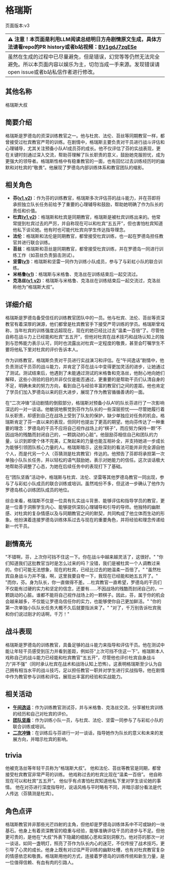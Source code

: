 # 格瑞斯
页面版本:v3
 

| :warning: 注意！本页面是利用LLM阅读总结明日方舟剧情原文生成，具体方法请看repo的PR history或者b站视频：[BV1gdJ7zqESe](https://www.bilibili.com/video/BV1gdJ7zqESe/)         |
|:----------------------------|
| 虽然在生成的过程中已尽量避免，但是错误，幻觉等等仍然无法完全避免。所以本页面内容以娱乐为主，切勿当成一手来源。发现错误请open issue或者b站私信作者进行修改。|



## 其他名称
格瑞斯大叔
## 简要介绍
格瑞斯是罗德岛的资深训练教官之一。他与杜宾、法伦、苔丝等同期教官一样，都曾接受过杜宾教官严苛的训练。在剧情中，格瑞斯主要负责对干员进行战斗评估和心理辅导，尤其关注预备小队A1成员芬的成长。他不仅评估了芬的实战表现，更在关键时刻通过深入交流，帮助芬理解了队长职责的意义，鼓励她克服担忧，成为更强大的领导者。格瑞斯性格中有稳重教官的一面，也有回忆过去训练经历时的幽默和对杜宾的“敬畏”。他展现了罗德岛内部训练体系和教官团队的缩影。
## 相关角色
-   **芬([v1](../chars/char_123_fang.md),[v2](char_123_fang.md))**：作为芬的训练教官，格瑞斯多次评估芬的战斗能力，并在芬即将承担独立队长任务前给予了重要的心理辅导和鼓励，帮助她明确了作为队长的责任和价值。
-   **杜宾([v1](../chars/char_130_doberm.md),[v2](char_130_doberm.md))**：格瑞斯和杜宾是同期教官，格瑞斯是被杜宾训练出来的。他常常提到杜宾过去的严厉，并自称现在可以和杜宾“五五开”，但也害怕杜宾知道他私下谈论她。他有时也可能代杜宾向学生传达指导理念。
-   **法伦**：格瑞斯和法伦是同期教官，都曾接受杜宾训练，也一起在罗德岛担任教官并进行联合训练。
-   **苔丝**：格瑞斯和苔丝是同期教官，都曾接受杜宾训练，并在罗德岛一同进行训练工作（如苔丝负责狙击测试）。
-   **坚雷([v1](../chars/char_260_durnar.md))**：格瑞斯和坚雷一同作为训练小队成员，参与了与彩虹小队的联合训练。
-   **米格鲁([v1](../chars/char_122_beagle.md))**：格瑞斯与米格鲁、克洛丝在训练结束后一起交流过。
-   **克洛丝([v1](../chars/char_124_kroos.md),[v2](char_124_kroos.md))**：格瑞斯与米格鲁、克洛丝在训练结束后一起交流过，克洛丝称他为“格瑞斯大叔”。
## 详细介绍
格瑞斯是罗德岛备受信任的训练教官团队中的一员。他与杜宾、法伦、苔丝等资深教官有着深厚的渊源，他们都曾是杜宾教官手下接受严苛训练的学员。格瑞斯曾戏称，当年杜宾的训练强度远超现在，现在的她已经比过去“温柔一百倍”了。尽管他自称在战斗力上已经能和杜宾“五五开”，但他对杜宾在战术技巧和战场认知上的独到与恐怖能力表示认可，同时也流露出对杜宾一定程度的敬畏，甚至会叮嘱学生不要将他私下里对杜宾的评价告诉本人。

作为训练教官，格瑞斯负责对干员进行实战演习和评估。在“午间逸话”剧情中，他负责测试干员芬的战斗能力，并肯定了芬在战斗中变得更加灵活的进步，让她通过了测试。测试结束后，他遇到了未能通过测试的米格鲁和克洛丝，他耐心地向她们解释，这些小测验的目的并非仅仅是能否通过，更重要的是帮助干员们认清自身的不足，明确未来的努力方向，看到自己与经验丰富的教官们之间的差距。他也肯定了学员们加入罗德岛以来的巨大进步，展现了作为教官循循善诱的一面。

在“二次冲锋”活动剧情的倒叙部分，格瑞斯对预备小队A1的队长芬进行了一次影响深远的一对一谈话。他敏锐地察觉到芬作为队长的一些深层担忧——尽管她履行着队长职责，却感到自己在战场上受到了队友的保护，缺少单独应对任务的机会。格瑞斯肯定了芬一直以来的表现，但同时也提出了更高的期望。他向芬传达了一种重要的理念：罗德岛的干员不应将自己视作战场上的“棋子”，而应努力保持一颗“不因战场的残酷而封闭自己的，一颗跳动的心脏”。他鼓励芬相信自己和团队的力量，认识到即使个体不完美，汇聚起来的力量也能互相补全，并支持她进一步成长为能够引领团队核心力量的人。格瑞斯暗示，这些深刻的看法可能并非完全源自他个人，而是代另一个人（芬猜测是杜宾教官）传达的。他预告了芬即将承担第一次单独小队队长任务，并以轻松的语气鼓励她，表示对她能力的信任。这次谈话极大地帮助芬调整了心态，为她在后续任务中的表现打下了基础。

在“团队坚盾”活动中，格瑞斯与杜宾、法伦、坚雷等其他罗德岛教官一同出现，参与了与彩虹小队成员的联合训练或培训。虽然戏份不多，但这进一步确认了他作为罗德岛核心训练团队成员的地位。

综合来看，格瑞斯不仅是一位具有扎实战斗背景、能够评估和指导学员的教官，更是一位善于洞察学生内心、能够提供深刻心理辅导和引导的导师。他独特的幽默感、对杜宾的复杂情感以及与同期教官之间的默契，共同构成了他立体而生动的形象。他扮演着连接罗德岛训练体系过去与现在的重要角色，并将经验和理念传递给新一代干员。
## 剧情高光
"不错啊，芬，上次你可挡不住这一下。你在战斗中越来越灵活了，这很好。"
"你们知道我们这批教官当时是怎么过来的吗？没错，我们是被杜宾一个人调教过来的。你们可能无法想象，现在的杜宾，已经比过去的她温柔一百倍了。"
"虽然杜宾自身战斗力并不强，啊，这里我要自夸一下，我现在已经能和她五五开了。"
"而你，芬。身为队长，你一直做得不差。...杜宾教官一直希望，罗德岛的干员们不仅能有过硬的实力和坚定的信念，还要有……不因战场的残酷而封闭自己的，一颗跳动的心脏。谁都不能将自己视作战场上的一颗棋子。因此，芬，属于你的机会会越来越多，不仅能让罗德岛信任你的实力，也能够使你自己更加鲜活。"
"你的第一次单独小队队长任务大概不久后就要指派来了。"
"对了，千万别告诉杜宾我和你们说过刚才的话啊，千万！"
## 战斗表现
格瑞斯是罗德岛的训练教官，具备足够的战斗能力来指导和评估干员。他在测试中能让年轻干员感受到压力并看到差距，例如芬“上次可挡不住这一下”。格瑞斯本人戏称自己的战斗能力已经能和杜宾教官“五五开”，尽管他也评价杜宾自身战斗力“并不强”（同时承认杜宾在战术和战场认知上恐怖）。这表明格瑞斯至少认为自己拥有相当水平的战斗技巧，足以担任教官一职并对学生进行实战指导。他在剧情中作为教官参与训练和评估，展现出丰富的经验和实战能力。
## 相关活动
-   **[午间逸话](../stories/act7d5.md)**：作为训练教官测试芬，并与米格鲁、克洛丝交流，分享被杜宾训练的经历和自己对杜宾的评价。
-   **[团队坚盾](../stories/story_blitz_set_1.md)**：作为训练小队一员，与杜宾、法伦、坚雷一同参与了与彩虹小队的联合训练或培训。
-   **[二次冲锋](../stories/story_fang_set_1.md)**：在训练后与芬进行一对一谈话，指导她作为队长的意义和未来的发展方向，并暗示杜宾的影响。
## trivia
他被克洛丝等年轻干员称为“格瑞斯大叔”。
他和法伦、苔丝等教官是同期，都曾接受杜宾教官非常严苛的训练。
他戏称过去的杜宾比现在“温柔一百倍”。
他自称现在可以和杜宾“五五开”。
他似乎有点害怕杜宾知道他私下里对学生谈论她的事情。
他在对芬进行深度指导时，说话风格与平时略有不同，并暗示部分看法是代人传达（芬猜测是杜宾）。
## 角色点评
格瑞斯教官并非那些光芒四射的主角，但他却是罗德岛训练体系中不可或缺的一块基石。他身上有着资深教官的稳重与经验，能够准确评估干员的进步与不足。但他更可贵的，是他在“大叔”外表下隐藏的细腻心思和深刻洞察力。他对芬的那次一对一谈话，如同一盏明灯，照亮了芬作为队长内心的迷茫，不仅传授了战术技巧，更引导了心灵的成长。他身上既有对过往严苛训练的幽默吐槽，也有对杜宾教官复杂的情感依恋和敬畏。格瑞斯用他的方式，连接着罗德岛的训练传统和新生力量，是一位值得信赖、有血有肉的引路人。